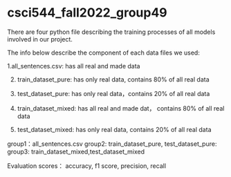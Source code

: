 # csci544_fall2022_group49

There are four python file describing the training processes of all models involved in our project.

The info below describe the component of each data files we used:

1.all_sentences.csv: has all real and made data

2. train_dataset_pure: has only real data, contains 80% of all real data
3. test_dataset_pure: has only real data，contains 20% of all real data

4. train_dataset_mixed: has all real and made dat， contains 80% of all real data
5. test_dataset_mixed:  has only real data, contains 20% of all real data 


group1：all_sentences.csv 
group2: train_dataset_pure, test_dataset_pure: 
group3: train_dataset_mixed,test_dataset_mixed

Evaluation scores： accuracy, f1 score, precision, recall

